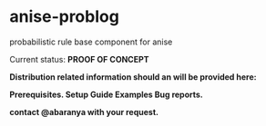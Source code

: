 anise-problog
=============

probabilistic rule base component for anise

Current status: <b> PROOF OF CONCEPT <b>

Distribution related information should an will be provided here:

Prerequisites.
Setup Guide
Examples
Bug reports.

contact @abaranya with your request. 
